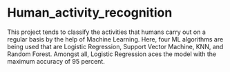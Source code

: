 # Human_activity_recognition
This project tends to classify the activities that humans carry out on a regular basis by the help of Machine Learning. Here, four ML algorithms are being used that are Logistic Regression, Support Vector Machine, KNN, and Random Forest. Amongst all, Logistic Regression aces the model with the maximum accuracy of 95 percent.  
